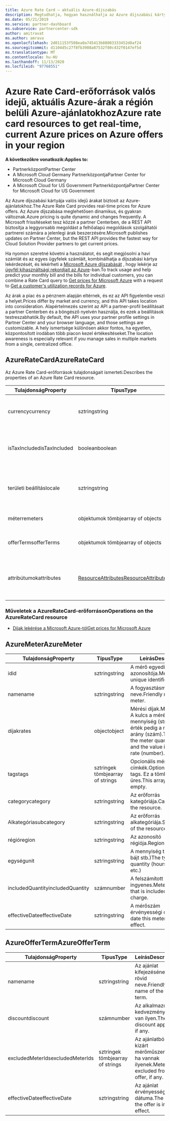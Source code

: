 ```yaml
---
title: Azure Rate Card – aktuális Azure-díjszabás
description: Megtudhatja, hogyan használhatja az Azure díjszabási kártyáját a régiójában lévő Azure-ajánlatok valós idejű, aktuális árainak beszerzéséhez. Az Azure Rate Card a partner Center REST APIon keresztül érhető el.
ms.date: 05/21/2019
ms.service: partner-dashboard
ms.subservice: partnercenter-sdk
author: amitravat
ms.author: amrava
ms.openlocfilehash: 2d011153f508ea0a745413b88003333452d0af24
ms.sourcegitcommit: d1104d5c27f8fb3908a87532f80c432f0147ef5d
ms.translationtype: MT
ms.contentlocale: hu-HU
ms.lasthandoff: 11/13/2020
ms.locfileid: "97768551"
---
```

# <a name="azure-rate-card-resources-to-get-real-time-current-azure-prices-on-azure-offers-in-your-region"></a><span data-ttu-id="3c48d-104">Azure Rate Card-erőforrások valós idejű, aktuális Azure-árak a régión belüli Azure-ajánlatokhoz</span><span class="sxs-lookup"><span data-stu-id="3c48d-104">Azure rate card resources to get real-time, current Azure prices on Azure offers in your region</span></span>

<span data-ttu-id="3c48d-105">**A következőkre vonatkozik:**</span><span class="sxs-lookup"><span data-stu-id="3c48d-105">**Applies to:**</span></span>

- <span data-ttu-id="3c48d-106">Partnerközpont</span><span class="sxs-lookup"><span data-stu-id="3c48d-106">Partner Center</span></span>
- <span data-ttu-id="3c48d-107">A Microsoft Cloud Germany Partnerközpontja</span><span class="sxs-lookup"><span data-stu-id="3c48d-107">Partner Center for Microsoft Cloud Germany</span></span>
- <span data-ttu-id="3c48d-108">A Microsoft Cloud for US Government Partnerközpontja</span><span class="sxs-lookup"><span data-stu-id="3c48d-108">Partner Center for Microsoft Cloud for US Government</span></span>

<span data-ttu-id="3c48d-109">Az Azure díjszabási kártyája valós idejű árakat biztosít az Azure-ajánlatokhoz.</span><span class="sxs-lookup"><span data-stu-id="3c48d-109">The Azure Rate Card provides real-time prices for Azure offers.</span></span> <span data-ttu-id="3c48d-110">Az Azure díjszabása meglehetősen dinamikus, és gyakran változnak.</span><span class="sxs-lookup"><span data-stu-id="3c48d-110">Azure pricing is quite dynamic and changes frequently.</span></span> <span data-ttu-id="3c48d-111">A Microsoft frissítéseket tesz közzé a partner Centerben, de a REST API biztosítja a leggyorsabb megoldást a felhőalapú megoldások szolgáltatói partnerei számára a jelenlegi árak beszerzésére.</span><span class="sxs-lookup"><span data-stu-id="3c48d-111">Microsoft publishes updates on Partner Center, but the REST API provides the fastest way for Cloud Solution Provider partners to get current prices.</span></span>

<span data-ttu-id="3c48d-112">Ha nyomon szeretné követni a használatot, és segít megjósolni a havi számlát és az egyes ügyfelek számláit, kombinálhatja a díjszabási kártya lekérdezését, és lekérheti a [Microsoft Azure díjszabását](get-prices-for-microsoft-azure.md) , hogy lekérje az [ügyfél kihasználtsági rekordjait az Azure](get-a-customer-s-utilization-record-for-azure.md)-ban.</span><span class="sxs-lookup"><span data-stu-id="3c48d-112">To track usage and help predict your monthly bill and the bills for individual customers, you can combine a Rate Card query to [Get prices for Microsoft Azure](get-prices-for-microsoft-azure.md) with a request to [Get a customer's utilization records for Azure](get-a-customer-s-utilization-record-for-azure.md).</span></span>

<span data-ttu-id="3c48d-113">Az árak a piac és a pénznem alapján eltérnek, és ez az API figyelembe veszi a helyet.</span><span class="sxs-lookup"><span data-stu-id="3c48d-113">Prices differ by market and currency, and this API takes location into consideration.</span></span> <span data-ttu-id="3c48d-114">Alapértelmezés szerint az API a partner-profil beállításait a partner Centerben és a böngésző nyelvén használja, és ezek a beállítások testreszabhatók.</span><span class="sxs-lookup"><span data-stu-id="3c48d-114">By default, the API uses your partner profile settings in Partner Center and your browser language, and those settings are customizable.</span></span> <span data-ttu-id="3c48d-115">A hely ismertsége különösen akkor fontos, ha egyetlen, központosított irodában több piacon kezel értékesítéseket.</span><span class="sxs-lookup"><span data-stu-id="3c48d-115">The location awareness is especially relevant if you manage sales in multiple markets from a single, centralized office.</span></span>

## <a name="azureratecard"></a><span data-ttu-id="3c48d-116">AzureRateCard</span><span class="sxs-lookup"><span data-stu-id="3c48d-116">AzureRateCard</span></span>

<span data-ttu-id="3c48d-117">Az Azure Rate Card-erőforrások tulajdonságait ismerteti.</span><span class="sxs-lookup"><span data-stu-id="3c48d-117">Describes the properties of an Azure Rate Card resource.</span></span>

| <span data-ttu-id="3c48d-118">Tulajdonság</span><span class="sxs-lookup"><span data-stu-id="3c48d-118">Property</span></span>      | <span data-ttu-id="3c48d-119">Típus</span><span class="sxs-lookup"><span data-stu-id="3c48d-119">Type</span></span>                                      | <span data-ttu-id="3c48d-120">Leírás</span><span class="sxs-lookup"><span data-stu-id="3c48d-120">Description</span></span>                                                       |
|---------------|-------------------------------------------|-------------------------------------------------------------------|
| <span data-ttu-id="3c48d-121">currency</span><span class="sxs-lookup"><span data-stu-id="3c48d-121">currency</span></span>      | <span data-ttu-id="3c48d-122">sztring</span><span class="sxs-lookup"><span data-stu-id="3c48d-122">string</span></span>                                    | <span data-ttu-id="3c48d-123">Az a pénznem, amelyben a díjszabást megadja.</span><span class="sxs-lookup"><span data-stu-id="3c48d-123">The currency in which the rates are provided.</span></span>                     |
| <span data-ttu-id="3c48d-124">isTaxIncluded</span><span class="sxs-lookup"><span data-stu-id="3c48d-124">isTaxIncluded</span></span> | <span data-ttu-id="3c48d-125">boolean</span><span class="sxs-lookup"><span data-stu-id="3c48d-125">boolean</span></span>                                   | <span data-ttu-id="3c48d-126">Az összes díj áfa, így ez a tulajdonság a értéket adja vissza `false` .</span><span class="sxs-lookup"><span data-stu-id="3c48d-126">All rates are pretax, so this property returns as `false`.</span></span> |
| <span data-ttu-id="3c48d-127">területi beállítás</span><span class="sxs-lookup"><span data-stu-id="3c48d-127">locale</span></span>        | <span data-ttu-id="3c48d-128">sztring</span><span class="sxs-lookup"><span data-stu-id="3c48d-128">string</span></span>                                    | <span data-ttu-id="3c48d-129">Az a kulturális környezet, amelyben az erőforrás-információk honosítva vannak.</span><span class="sxs-lookup"><span data-stu-id="3c48d-129">The culture in which the resource information is localized.</span></span>       |
| <span data-ttu-id="3c48d-130">méterre</span><span class="sxs-lookup"><span data-stu-id="3c48d-130">meters</span></span>        | <span data-ttu-id="3c48d-131">objektumok tömbje</span><span class="sxs-lookup"><span data-stu-id="3c48d-131">array of objects</span></span>                          | <span data-ttu-id="3c48d-132">[AzureMeter](#azuremeter) objektumok tömbje.</span><span class="sxs-lookup"><span data-stu-id="3c48d-132">Array of [AzureMeter](#azuremeter) objects.</span></span>                       |
| <span data-ttu-id="3c48d-133">offerTerms</span><span class="sxs-lookup"><span data-stu-id="3c48d-133">offerTerms</span></span>    | <span data-ttu-id="3c48d-134">objektumok tömbje</span><span class="sxs-lookup"><span data-stu-id="3c48d-134">array of objects</span></span>                          | <span data-ttu-id="3c48d-135">[AzureOfferTerm](#azureofferterm) objektumok tömbje.</span><span class="sxs-lookup"><span data-stu-id="3c48d-135">Array of [AzureOfferTerm](#azureofferterm) objects.</span></span>               |
| <span data-ttu-id="3c48d-136">attribútumok</span><span class="sxs-lookup"><span data-stu-id="3c48d-136">attributes</span></span>    | [<span data-ttu-id="3c48d-137">ResourceAttributes</span><span class="sxs-lookup"><span data-stu-id="3c48d-137">ResourceAttributes</span></span>](utility-resources.md#resourceattributes) | <span data-ttu-id="3c48d-138">A metaadatok attribútumai.</span><span class="sxs-lookup"><span data-stu-id="3c48d-138">The metadata attributes.</span></span> <span data-ttu-id="3c48d-139">Tartalmaz `"objectType": "AzureRateCard"`</span><span class="sxs-lookup"><span data-stu-id="3c48d-139">Contains `"objectType": "AzureRateCard"`</span></span>   |

### <a name="operations-on-the-azureratecard-resource"></a><span data-ttu-id="3c48d-140">Műveletek a AzureRateCard-erőforráson</span><span class="sxs-lookup"><span data-stu-id="3c48d-140">Operations on the AzureRateCard resource</span></span>

- [<span data-ttu-id="3c48d-141">Díjak lekérése a Microsoft Azure-tól</span><span class="sxs-lookup"><span data-stu-id="3c48d-141">Get prices for Microsoft Azure</span></span>](get-prices-for-microsoft-azure.md)

## <a name="azuremeter"></a><span data-ttu-id="3c48d-142">AzureMeter</span><span class="sxs-lookup"><span data-stu-id="3c48d-142">AzureMeter</span></span>

| <span data-ttu-id="3c48d-143">Tulajdonság</span><span class="sxs-lookup"><span data-stu-id="3c48d-143">Property</span></span>         | <span data-ttu-id="3c48d-144">Típus</span><span class="sxs-lookup"><span data-stu-id="3c48d-144">Type</span></span>             | <span data-ttu-id="3c48d-145">Leírás</span><span class="sxs-lookup"><span data-stu-id="3c48d-145">Description</span></span>                                                                                   |
|------------------|------------------|-----------------------------------------------------------------------------------------------|
| <span data-ttu-id="3c48d-146">id</span><span class="sxs-lookup"><span data-stu-id="3c48d-146">id</span></span>               | <span data-ttu-id="3c48d-147">sztring</span><span class="sxs-lookup"><span data-stu-id="3c48d-147">string</span></span>           | <span data-ttu-id="3c48d-148">A mérő egyedi azonosítója.</span><span class="sxs-lookup"><span data-stu-id="3c48d-148">Meter's unique identifier.</span></span>                                                                    |
| <span data-ttu-id="3c48d-149">name</span><span class="sxs-lookup"><span data-stu-id="3c48d-149">name</span></span>             | <span data-ttu-id="3c48d-150">sztring</span><span class="sxs-lookup"><span data-stu-id="3c48d-150">string</span></span>           | <span data-ttu-id="3c48d-151">A fogyasztásmérő rövid neve.</span><span class="sxs-lookup"><span data-stu-id="3c48d-151">Friendly name of the meter.</span></span>                                                                   |
| <span data-ttu-id="3c48d-152">díjak</span><span class="sxs-lookup"><span data-stu-id="3c48d-152">rates</span></span>            | <span data-ttu-id="3c48d-153">object</span><span class="sxs-lookup"><span data-stu-id="3c48d-153">object</span></span>           | <span data-ttu-id="3c48d-154">Mérési díjak.</span><span class="sxs-lookup"><span data-stu-id="3c48d-154">Meter rates.</span></span> <span data-ttu-id="3c48d-155">A kulcs a mérési mennyiség (string), az érték pedig a mérési arány (szám).</span><span class="sxs-lookup"><span data-stu-id="3c48d-155">The key is the meter quantity (string) and the value is the meter rate (number).</span></span> |
| <span data-ttu-id="3c48d-156">tags</span><span class="sxs-lookup"><span data-stu-id="3c48d-156">tags</span></span>             | <span data-ttu-id="3c48d-157">sztringek tömbje</span><span class="sxs-lookup"><span data-stu-id="3c48d-157">array of strings</span></span> | <span data-ttu-id="3c48d-158">Opcionális mérőműszer-címkék.</span><span class="sxs-lookup"><span data-stu-id="3c48d-158">Optional meter tags.</span></span> <span data-ttu-id="3c48d-159">Ez a tömb lehet üres.</span><span class="sxs-lookup"><span data-stu-id="3c48d-159">This array can be empty.</span></span>                                                 |
| <span data-ttu-id="3c48d-160">category</span><span class="sxs-lookup"><span data-stu-id="3c48d-160">category</span></span>         | <span data-ttu-id="3c48d-161">sztring</span><span class="sxs-lookup"><span data-stu-id="3c48d-161">string</span></span>           | <span data-ttu-id="3c48d-162">Az erőforrás kategóriája.</span><span class="sxs-lookup"><span data-stu-id="3c48d-162">Category of the resource.</span></span>                                                                     |
| <span data-ttu-id="3c48d-163">Alkategória</span><span class="sxs-lookup"><span data-stu-id="3c48d-163">subcategory</span></span>      | <span data-ttu-id="3c48d-164">sztring</span><span class="sxs-lookup"><span data-stu-id="3c48d-164">string</span></span>           | <span data-ttu-id="3c48d-165">Az erőforrás alkategóriája.</span><span class="sxs-lookup"><span data-stu-id="3c48d-165">Subcategory of the resource.</span></span>                                                                 |
| <span data-ttu-id="3c48d-166">régió</span><span class="sxs-lookup"><span data-stu-id="3c48d-166">region</span></span>           | <span data-ttu-id="3c48d-167">sztring</span><span class="sxs-lookup"><span data-stu-id="3c48d-167">string</span></span>           | <span data-ttu-id="3c48d-168">Az azonosító régiója.</span><span class="sxs-lookup"><span data-stu-id="3c48d-168">Region of the id.</span></span>                                                                             |
| <span data-ttu-id="3c48d-169">egység</span><span class="sxs-lookup"><span data-stu-id="3c48d-169">unit</span></span>             | <span data-ttu-id="3c48d-170">sztring</span><span class="sxs-lookup"><span data-stu-id="3c48d-170">string</span></span>           | <span data-ttu-id="3c48d-171">A mennyiség típusa (óra, bájt stb.)</span><span class="sxs-lookup"><span data-stu-id="3c48d-171">The type of quantity (hours, bytes, etc.)</span></span>                                                     |
| <span data-ttu-id="3c48d-172">includedQuantity</span><span class="sxs-lookup"><span data-stu-id="3c48d-172">includedQuantity</span></span> | <span data-ttu-id="3c48d-173">szám</span><span class="sxs-lookup"><span data-stu-id="3c48d-173">number</span></span>           | <span data-ttu-id="3c48d-174">A felszámított mennyiség ingyenes.</span><span class="sxs-lookup"><span data-stu-id="3c48d-174">Meter quantity that is included free of charge.</span></span>                                               |
| <span data-ttu-id="3c48d-175">effectiveDate</span><span class="sxs-lookup"><span data-stu-id="3c48d-175">effectiveDate</span></span>    | <span data-ttu-id="3c48d-176">sztring</span><span class="sxs-lookup"><span data-stu-id="3c48d-176">string</span></span>           | <span data-ttu-id="3c48d-177">A mérőszám érvényességi dátuma.</span><span class="sxs-lookup"><span data-stu-id="3c48d-177">The date this meter is in effect.</span></span>                                                             |

## <a name="azureofferterm"></a><span data-ttu-id="3c48d-178">AzureOfferTerm</span><span class="sxs-lookup"><span data-stu-id="3c48d-178">AzureOfferTerm</span></span>

| <span data-ttu-id="3c48d-179">Tulajdonság</span><span class="sxs-lookup"><span data-stu-id="3c48d-179">Property</span></span>         | <span data-ttu-id="3c48d-180">Típus</span><span class="sxs-lookup"><span data-stu-id="3c48d-180">Type</span></span>             | <span data-ttu-id="3c48d-181">Leírás</span><span class="sxs-lookup"><span data-stu-id="3c48d-181">Description</span></span>                             |
|------------------|------------------|-----------------------------------------|
| <span data-ttu-id="3c48d-182">name</span><span class="sxs-lookup"><span data-stu-id="3c48d-182">name</span></span>             | <span data-ttu-id="3c48d-183">sztring</span><span class="sxs-lookup"><span data-stu-id="3c48d-183">string</span></span>           | <span data-ttu-id="3c48d-184">Az ajánlat kifejezésének rövid neve.</span><span class="sxs-lookup"><span data-stu-id="3c48d-184">Friendly name of the offer term.</span></span>        |
| <span data-ttu-id="3c48d-185">discount</span><span class="sxs-lookup"><span data-stu-id="3c48d-185">discount</span></span>         | <span data-ttu-id="3c48d-186">szám</span><span class="sxs-lookup"><span data-stu-id="3c48d-186">number</span></span>           | <span data-ttu-id="3c48d-187">Az alkalmazott kedvezmény, ha van ilyen.</span><span class="sxs-lookup"><span data-stu-id="3c48d-187">The discount applied, if any.</span></span>           |
| <span data-ttu-id="3c48d-188">excludedMeterIds</span><span class="sxs-lookup"><span data-stu-id="3c48d-188">excludedMeterIds</span></span> | <span data-ttu-id="3c48d-189">sztringek tömbje</span><span class="sxs-lookup"><span data-stu-id="3c48d-189">array of strings</span></span> | <span data-ttu-id="3c48d-190">Az ajánlatból kizárt mérőműszerek, ha vannak ilyenek.</span><span class="sxs-lookup"><span data-stu-id="3c48d-190">Meters excluded from the offer, if any.</span></span> |
| <span data-ttu-id="3c48d-191">effectiveDate</span><span class="sxs-lookup"><span data-stu-id="3c48d-191">effectiveDate</span></span>    | <span data-ttu-id="3c48d-192">sztring</span><span class="sxs-lookup"><span data-stu-id="3c48d-192">string</span></span>           | <span data-ttu-id="3c48d-193">Az ajánlat érvényességének dátuma.</span><span class="sxs-lookup"><span data-stu-id="3c48d-193">The date the offer is in effect.</span></span>        |
